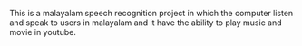 This is a malayalam speech recognition project in which the computer listen and speak to users in malayalam and it have the ability to play music and movie in youtube.
